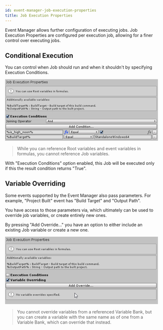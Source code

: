 ```yaml
---
id: event-manager-job-execution-properties
title: Job Execution Properties
---
```


Event Manager allows further configuration of executing jobs. Job Execution Properties are configured per execution job, allowing for a finer control over executing jobs.

## Conditional Execution

You can control when Job should run and when it shouldn't by specifying Execution Conditions.

![](../assets/event-manager/event-manager-execution-conditions.png)

> While you can reference Root variables and event variables in formulas, you cannot reference Job variables.

With "Execution Conditions" option enabled, this Job will be executed only if this the result condition returns "True".

## Variable Overriding

Some events supported by the Event Manager also pass parameters. For example, "Project Built" event has "Build Target" and "Output Path". 

You have access to those parameters via, which ultimately can be used to override job variables, or create entirely new ones.

By pressing "Add Override..." you have an option to either include an existing Job variable or create a new one. 

![](../assets/event-manager/event-manager-creating-variable-override-existing-variable.gif)

> You cannot override variables from a referenced Variable Bank, but you can create a variable with the same name as of one from a Variable Bank, which can override that instead.